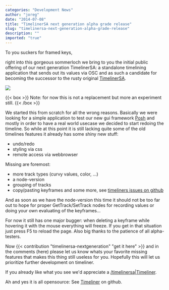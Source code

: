 ```yaml
---
categories: "Development News"
author: "joreg"
date: "2014-07-08"
title: "TimelinerSA next generation alpha grade release"
slug: "timelinersa-next-generation-alpha-grade-release"
description: ""
imported: "true"
---
```



To you suckers for framed keys,

right into this gorgeous sommerloch we bring to you the initial public offering of our next generation TimelinerSA: a standalone timelining application that sends out its values via OSC and as such a candidate for becoming the successor to the rusty original [TimelinerSA](https://betadocs.vvvv.org/topics/animation/timelinersa.html).

![](timeliner.png)

{{< box >}}
Note:
for now this is not a replacement but more an experiment still.
{{< /box >}}

We started this from scratch for all the wrong reasons. Basically we were looking for a simple application to test our new gui framework [Posh](/blog/2014/posh-an-svg-based-flat-ui-framework-targeting-browsers) and mostly in order to have a real world usecase we decided to start redoing the timeline. So while at this point it is still lacking quite some of the old timelines features it already has some shiny new stuff:
* undo/redo
* styling via css
* remote access via webbrowser

Missing are foremost:
* more track types (curvy values, color, ...)
* a node-version
* grouping of tracks
* copy/pasting keyframes 
and some more, see [timeliners issues on github](https://github.com/vvvv/Timeliner/issues)

And as soon as we have the node-version this time it should not be too far out to hope for proper GetTrack/SetTrack nodes for recording values or doing your own evaluating of the keyframes...

For now it still has one major bugger: when deleting a keyframe while hovering it with the mouse everything will freeze. If you get in that situation just press F5 to reload the page. Also big thanks to the patience of all alpha-testers. 

Now {{< contribution "timelinersa-nextgeneration" "get it here" >}} and in the comments (here) please let us know whats your favorite missing features that makes this thing still useless for you. Hopefully this will let us prioritize further development on timeliner. 

If you already like what you see we'd appreciate a [/timelinersa|Timeliner](flattr).

Ah and yes it is all opensource: See [Timeliner](https://github.com/vvvv/Timeliner) on github.